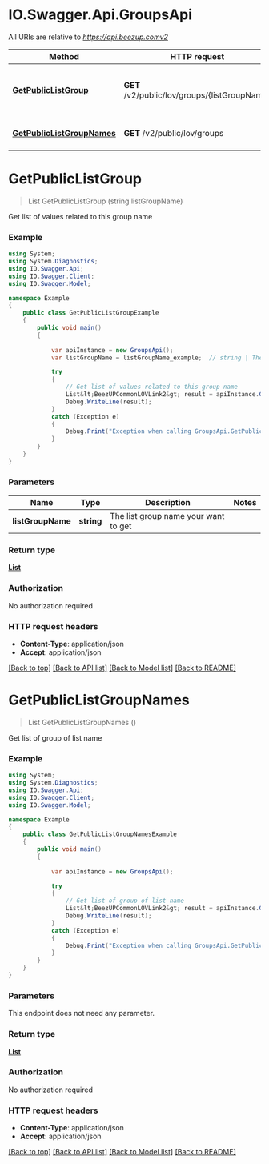 # IO.Swagger.Api.GroupsApi

All URIs are relative to *https://api.beezup.comv2*

Method | HTTP request | Description
------------- | ------------- | -------------
[**GetPublicListGroup**](GroupsApi.md#getpubliclistgroup) | **GET** /v2/public/lov/groups/{listGroupName} | Get list of values related to this group name
[**GetPublicListGroupNames**](GroupsApi.md#getpubliclistgroupnames) | **GET** /v2/public/lov/groups | Get list of group of list name


<a name="getpubliclistgroup"></a>
# **GetPublicListGroup**
> List<BeezUPCommonLOVLink2> GetPublicListGroup (string listGroupName)

Get list of values related to this group name

### Example
```csharp
using System;
using System.Diagnostics;
using IO.Swagger.Api;
using IO.Swagger.Client;
using IO.Swagger.Model;

namespace Example
{
    public class GetPublicListGroupExample
    {
        public void main()
        {
            
            var apiInstance = new GroupsApi();
            var listGroupName = listGroupName_example;  // string | The list group name your want to get

            try
            {
                // Get list of values related to this group name
                List&lt;BeezUPCommonLOVLink2&gt; result = apiInstance.GetPublicListGroup(listGroupName);
                Debug.WriteLine(result);
            }
            catch (Exception e)
            {
                Debug.Print("Exception when calling GroupsApi.GetPublicListGroup: " + e.Message );
            }
        }
    }
}
```

### Parameters

Name | Type | Description  | Notes
------------- | ------------- | ------------- | -------------
 **listGroupName** | **string**| The list group name your want to get | 

### Return type

[**List<BeezUPCommonLOVLink2>**](BeezUPCommonLOVLink2.md)

### Authorization

No authorization required

### HTTP request headers

 - **Content-Type**: application/json
 - **Accept**: application/json

[[Back to top]](#) [[Back to API list]](../README.md#documentation-for-api-endpoints) [[Back to Model list]](../README.md#documentation-for-models) [[Back to README]](../README.md)

<a name="getpubliclistgroupnames"></a>
# **GetPublicListGroupNames**
> List<BeezUPCommonLOVLink2> GetPublicListGroupNames ()

Get list of group of list name

### Example
```csharp
using System;
using System.Diagnostics;
using IO.Swagger.Api;
using IO.Swagger.Client;
using IO.Swagger.Model;

namespace Example
{
    public class GetPublicListGroupNamesExample
    {
        public void main()
        {
            
            var apiInstance = new GroupsApi();

            try
            {
                // Get list of group of list name
                List&lt;BeezUPCommonLOVLink2&gt; result = apiInstance.GetPublicListGroupNames();
                Debug.WriteLine(result);
            }
            catch (Exception e)
            {
                Debug.Print("Exception when calling GroupsApi.GetPublicListGroupNames: " + e.Message );
            }
        }
    }
}
```

### Parameters
This endpoint does not need any parameter.

### Return type

[**List<BeezUPCommonLOVLink2>**](BeezUPCommonLOVLink2.md)

### Authorization

No authorization required

### HTTP request headers

 - **Content-Type**: application/json
 - **Accept**: application/json

[[Back to top]](#) [[Back to API list]](../README.md#documentation-for-api-endpoints) [[Back to Model list]](../README.md#documentation-for-models) [[Back to README]](../README.md)

